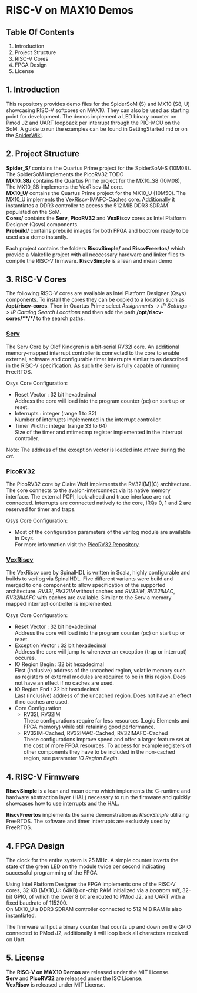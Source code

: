 # RISC-V on MAX10 Demos

## Table Of Contents
1. Introduction
2. Project Structure
3. RISC-V Cores
4. FPGA Design
5. License

## 1. Introduction
This repository provides demo files for the SpiderSoM (S) and MX10 (S8, U) showcasing RISC-V softcores on MAX10. They can also be used as starting point for development. The demos implement a LED binary counter on Pmod J2 and UART loopback per interrupt through the PIC-MCU on the SoM. A guide to run the examples can be found in GettingStarted.md or on the [SpiderWiki](https://TODO).

## 2. Project Structure
**Spider_S/** contains the Quartus Prime project for the SpiderSoM-S (10M08).  
The SpiderSoM implements the PicoRV32 TODO  
**MX10_S8/** contains the Quartus Prime project for the MX10_S8 (10M08),
The MX10_S8 implements the VexRiscv-IM core.  
**MX10_U/** contains the Quartus Prime project for the MX10_U (10M50).
The MX10_U implements the VexRiscv-IMAFC-Caches core.  Additionally it instantiates a DDR3 controller to access the 512 MiB DDR3 SDRAM populated on the SoM.  
**Cores/** contains the **Serv**, **PicoRV32** and **VexRiscv** cores as Intel Platform Designer (Qsys) components.  
**Prebuild/** contains prebuild images for both FPGA and bootrom ready to be used as a demo instantly.

Each project contains the folders **RiscvSimple/** and **RiscvFreertos/** which provide a Makefile project with all neccessary hardware and linker files to compile the RISC-V firmware. **RiscvSimple** is a lean and mean demo 

## 3. RISC-V Cores

The following RISC-V cores are available as Intel Platform Designer (Qsys) components.
To install the cores they can be copied to a location such as **/opt/riscv-cores**.
Then in Quartus Prime select *Assignments -> IP Settings -> IP Catalog Search Locations* and then add the path **/opt/riscv-cores/\*\*/\*/** to the search paths.

### [Serv](https://github.com/olofk/serv)
The Serv Core by Olof Kindgren is a bit-serial RV32I core. An additional memory-mapped interrupt controller is connected to the core to enable external, software and configurable timer interrupts similar to as described in the RISC-V specification. As such the Serv is fully capable of running FreeRTOS.  

Qsys Core Configuration:

* Reset Vector : 32 bit hexadecimal  
   Address the core will load into the program counter (pc) on start up or reset.
* Interrupts : integer (range 1 to 32)  
   Number of interrupts implemented in the interrupt controller.
* Timer Width : integer (range 33 to 64)  
   Size of the timer and mtimecmp register implemented in the interrupt controller.

Note: The address of the exception vector is loaded into *mtvec* during the *crt*.

### [PicoRV32](https://github.com/cliffordwolf/picorv32)
The PicoRV32 core by Claire Wolf implements the RV32I(M)(C) architecture. The core connects to the avalon-interconnect via its native memory interface. The external PCPI, look-ahead and trace interface are not connected. Interrupts are connected natively to the core, IRQs 0, 1 and 2 are reserved for timer and traps.

Qsys Core Configuration:

* Most of the configuration parameters of the verilog module are available in Qsys.  
  For more information visit the [PicoRV32 Repository](https://github.com/cliffordwolf/picorv32).

### [VexRiscv](https://github.com/SpinalHDL/VexRiscv)
The VexRiscv core by SpinalHDL is written in Scala, highly configurable and builds to verilog via SpinalHDL. Five different variants were build and merged to one component to allow specification of the supported architecture. *RV32I*, *RV32IM* without caches and *RV32IM*, *RV32IMAC*, *RV32IMAFC* with caches are available. Similar to the Serv a memory mapped interrupt controller is implemented.

Qsys Core Configuration:

* Reset Vector : 32 bit hexadecimal  
  Address the core will load into the program counter (pc) on start up or reset.
* Exception Vector : 32 bit hexadecimal  
  Address the core will jump to whenever an exception (trap or interrupt) occures.
* IO Region Begin : 32 bit hexadecimal  
  First (inclusive) address of the uncached region, volatile memory such as registers of external modules are required to be in this region. Does not have an effect if no caches are used.
* IO Region End : 32 bit hexadecimal  
  Last (inclusive) address of the uncached region. Does not have an effect if no caches are used.
* Core Configuration
	* RV32I, RV32IM  
	These configurations require far less resources (Logic Elements and FPGA memory) while still retaining good performance. 
	* RV32IM-Cached, RV32IMAC-Cached, RV32IMAFC-Cached  
	These configurations improve speed and offer a larger feature set at the cost of more FPGA resources. To access for example registers of other components they have to be included in the non-cached region, see parameter *IO Region Begin*.

## 4. RISC-V Firmware

**RiscvSimple** is a lean and mean demo which implements the C-runtime and hardware abstraction layer (HAL) necessary to run the firmware and quickly showcases how to use interrupts and the HAL.

**RiscvFreertos** implements the same demonstration as *RiscvSimple* utilizing FreeRTOS. The software and timer interrupts are exclusivly used by FreeRTOS.

## 4. FPGA Design

The clock for the entire system is 25 MHz. A simple counter inverts the state of the green LED on the module twice per second indicating successful programming of the FPGA.

Using Intel Platform Designer the FPGA implements one of the RISC-V cores, 32 KB (MX10_U: 64KB) on-chip RAM initialized via a *bootrom.mif*, 32-bit GPIO, of which the lower 8 bit are routed to PMod J2, and UART with a fixed baudrate of 115200.  
On MX10_U a DDR3 SDRAM controller connected to 512 MiB RAM is also instantiated.

The firmware will put a binary counter that counts up and down on the GPIO connected to PMod J2, additionally it will loop back all characters received on Uart.

## 5. License
The **RISC-V on MAX10 Demos** are released under the MIT License.  
**Serv** and **PicoRV32** are released under the ISC License.  
**VexRiscv** is released under MIT License.

